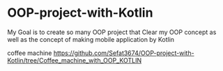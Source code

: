 # OOP-project-with-Kotlin
My Goal is to create so many OOP project  that Clear my OOP concept as well as the concept of making mobile application by Kotlin

coffee machine https://github.com/Sefat3674/OOP-project-with-Kotlin/tree/Coffee_machine_with_OOP_KOTLIN
